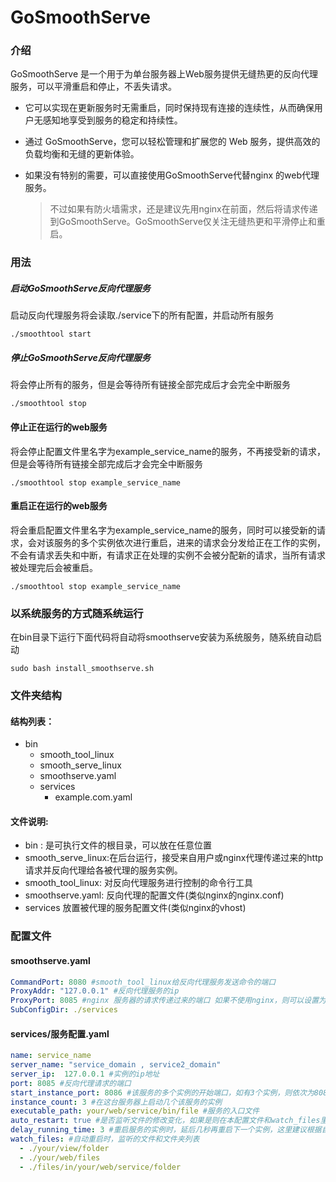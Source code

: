 # GoSmoothServe

### 介绍
GoSmoothServe 是一个用于为单台服务器上Web服务提供无缝热更的反向代理服务，可以平滑重启和停止，不丢失请求。

+ 它可以实现在更新服务时无需重启，同时保持现有连接的连续性，从而确保用户无感知地享受到服务的稳定和持续性。
+ 通过 GoSmoothServe，您可以轻松管理和扩展您的 Web 服务，提供高效的负载均衡和无缝的更新体验。

+ 如果没有特别的需要，可以直接使用GoSmoothServe代替nginx 的web代理服务。
  > 不过如果有防火墙需求，还是建议先用nginx在前面，然后将请求传递到GoSmoothServe。GoSmoothServe仅关注无缝热更和平滑停止和重启。
### 用法

##### 启动GoSmoothServe反向代理服务
 启动反向代理服务将会读取./service下的所有配置，并启动所有服务
````shell
./smoothtool start
````
##### 停止GoSmoothServe反向代理服务
将会停止所有的服务，但是会等待所有链接全部完成后才会完全中断服务
````shell
./smoothtool stop
````
#### 停止正在运行的web服务
将会停止配置文件里名字为example_service_name的服务，不再接受新的请求，但是会等待所有链接全部完成后才会完全中断服务
````shell
./smoothtool stop example_service_name
````

#### 重启正在运行的web服务
将会重启配置文件里名字为example_service_name的服务，同时可以接受新的请求，会对该服务的多个实例依次进行重启，进来的请求会分发给正在工作的实例，不会有请求丢失和中断，有请求正在处理的实例不会被分配新的请求，当所有请求被处理完后会被重启。
````shell
./smoothtool stop example_service_name
````

### 以系统服务的方式随系统运行
在bin目录下运行下面代码将自动将smoothserve安装为系统服务，随系统自动启动 
````shell
sudo bash install_smoothserve.sh
````
### 文件夹结构
#### 结构列表：
- bin 
    - smooth_tool_linux
    - smooth_serve_linux
    - smoothserve.yaml
    - services
       + example.com.yaml

#### 文件说明:
 + bin : 是可执行文件的根目录，可以放在任意位置
 + smooth_serve_linux:在后台运行，接受来自用户或nginx代理传递过来的http请求并反向代理给各被代理的服务实例。
 + smooth_tool_linux: 对反向代理服务进行控制的命令行工具
 + smoothserve.yaml: 反向代理的配置文件(类似nginx的nginx.conf)
 + services 放置被代理的服务配置文件(类似nginx的vhost)

### 配置文件
#### smoothserve.yaml
````yaml
CommandPort: 8080 #smooth_tool_linux给反向代理服务发送命令的端口
ProxyAddr: "127.0.0.1" #反向代理服务的ip
ProxyPort: 8085 #nginx 服务器的请求传递过来的端口 如果不使用nginx，则可以设置为80端口。
SubConfigDir: ./services
````

#### services/服务配置.yaml
````yaml
name: service_name
server_name: "service_domain , service2_domain"
server_ip:  127.0.0.1 #实例的ip地址
port: 8085 #反向代理请求的端口
start_instance_port: 8086 #该服务的多个实例的开始端口，如有3个实例，则依次为8086,8087,8088
instance_count: 3 #在这台服务器上启动几个该服务的实例
executable_path: your/web/service/bin/file #服务的入口文件
auto_restart: true #是否监听文件的修改变化，如果是则在本配置文件和watch_files里配置的文件或文件夹有修改时会自动无缝重启
delay_running_time: 3 #重启服务的实例时，延后几秒再重启下一个实例，这里建议根据自己的服务启动后要多久可以正常工作来设置
watch_files: #自动重启时，监听的文件和文件夹列表
  - ./your/view/folder
  - ./your/web/files
  - ./files/in/your/web/service/folder

````
        

 

